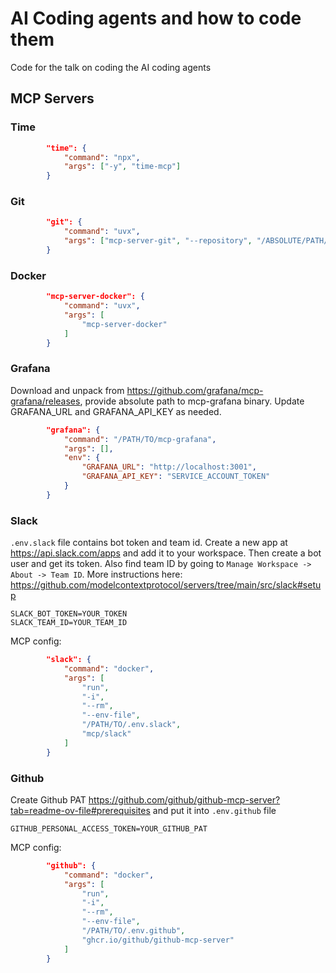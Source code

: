# AI Coding agents and how to code them

Code for the talk on coding the AI coding agents

## MCP Servers
### Time
```json
        "time": {
            "command": "npx",
            "args": ["-y", "time-mcp"]
        }
 ```

### Git
```json
        "git": {
            "command": "uvx",
            "args": ["mcp-server-git", "--repository", "/ABSOLUTE/PATH/TO/GIT/REPO"]
        }
```

### Docker
```json
        "mcp-server-docker": {
            "command": "uvx",
            "args": [
                "mcp-server-docker"
            ]
        }
```

### Grafana
Download and unpack from https://github.com/grafana/mcp-grafana/releases, provide absolute path to mcp-grafana binary. Update GRAFANA_URL and GRAFANA_API_KEY as needed.
```json
        "grafana": {
            "command": "/PATH/TO/mcp-grafana",
            "args": [],
            "env": {
                "GRAFANA_URL": "http://localhost:3001",
                "GRAFANA_API_KEY": "SERVICE_ACCOUNT_TOKEN"
            }
        }
```

### Slack
`.env.slack` file contains bot token and team id. Create a new app at https://api.slack.com/apps and add it to your workspace. Then create a bot user and get its token. Also find team ID by going to `Manage Workspace -> About -> Team ID`.
More instructions here: https://github.com/modelcontextprotocol/servers/tree/main/src/slack#setup
```
SLACK_BOT_TOKEN=YOUR_TOKEN
SLACK_TEAM_ID=YOUR_TEAM_ID
```
MCP config:
```json
        "slack": {
            "command": "docker",
            "args": [
                "run",
                "-i",
                "--rm",
                "--env-file",
                "/PATH/TO/.env.slack",
                "mcp/slack"
            ]
        }
```

### Github
Create Github PAT https://github.com/github/github-mcp-server?tab=readme-ov-file#prerequisites and put it into `.env.github` file
```
GITHUB_PERSONAL_ACCESS_TOKEN=YOUR_GITHUB_PAT
```

MCP config:
```json
        "github": {
            "command": "docker",
            "args": [
                "run",
                "-i",
                "--rm",
                "--env-file",
                "/PATH/TO/.env.github",
                "ghcr.io/github/github-mcp-server"
            ]
        }
```
